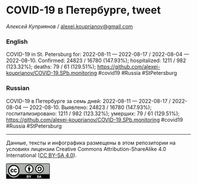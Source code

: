 COVID-19 в Петербурге, tweet
============================

*Алексей Куприянов* /
<a href="mailto:alexei.kouprianov@gmail.com" class="email">alexei.kouprianov@gmail.com</a>

### English

COVID-19 in St. Petersburg for: 2022-08-11 — 2022-08-17 / 2022-08-04 —
2022-08-10. Сonfirmed: 24823 / 16780 (147.93%); hospitalized: 1211 / 982
(123.32%); deaths: 79 / 61 (129.51%);
<a href="https://github.com/alexei-kouprianov/COVID-19.SPb.monitoring" class="uri">https://github.com/alexei-kouprianov/COVID-19.SPb.monitoring</a>
\#covid19 \#Russia \#StPetersburg

### Russian

COVID-19 в Петербурге за семь дней: 2022-08-11 — 2022-08-17 / 2022-08-04
— 2022-08-10. Выявлено: 24823 / 16780 (147.93%); госпитализировано: 1211
/ 982 (123.32%); умерших: 79 / 61 (129.51%);
<a href="https://github.com/alexei-kouprianov/COVID-19.SPb.monitoring" class="uri">https://github.com/alexei-kouprianov/COVID-19.SPb.monitoring</a>
\#covid19 \#Russia \#StPetersburg

------------------------------------------------------------------------

Данные, тексты и инфографика размещены в этом репозитории на условиях
лицензии Creative Commons Attribution-ShareAlike 4.0 International ([CC
BY-SA 4.0](https://creativecommons.org/licenses/by-sa/4.0/)).

![](../misc/CC-BY-SA-icon.png "CC-BY-SA")
